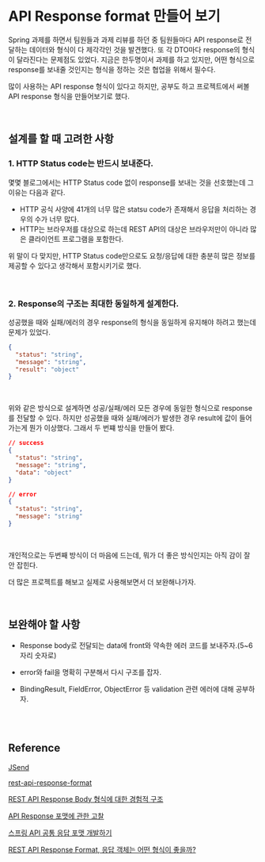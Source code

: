 # API Response format 만들어 보기

Spring 과제를 하면서 팀원들과 과제 리뷰를 하던 중 팀원들마다 API response로 전달하는 데이터와 형식이 다 제각각인 것을 발견했다. 또 각 DTO마다 response의 형식이 달라진다는 문제점도 있었다. 지금은 한두명이서 과제를 하고 있지만, 어떤 형식으로 response를 보내줄 것인지는 형식을 정하는 것은 협업을 위해서 필수다.

많이 사용하는 API response 형식이 있다고 하지만, 공부도 하고 프로젝트에서 써볼 API response 형식을 만들어보기로 했다.

<br/>

## 설계를 할 때 고려한 사항

### 1. HTTP Status code는 반드시 보내준다.
    
몇몇 블로그에서는 HTTP Status code 없이 response를 보내는 것을 선호했는데 그 이유는 다음과 같다. 

   * HTTP 공식 사양에 41개의 너무 많은 statsu code가 존재해서 응답을 처리하는 경우의 수가 너무 많다.
   * HTTP는 브라우저를 대상으로 하는데 REST API의 대상은 브라우저만이 아니라 많은 클라이언트 프로그램을 포함한다.

위 말이 다 맞지만, HTTP Status code만으로도 요청/응답에 대한 충분히 많은 정보를 제공할 수 있다고 생각해서 포함시키기로 했다. 

<br/>

### 2. Response의 구조는 최대한 동일하게 설계한다.

성공했을 때와 실패/에러의 경우 response의 형식을 동일하게 유지해야 하려고 했는데 문제가 있었다.

```json
{
  "status": "string",
  "message": "string",
  "result": "object"
}
```

<br/>

위와 같은 방식으로 설계하면 성공/실패/에러 모든 경우에 동일한 형식으로 response를 전달할 수 있다. 하지만 성공했을 때와 실패/에러가 발생한 경우 result에 값이 들어가는게 뭔가 이상했다. 그래서 두 번쨰 방식을 만들어 봤다.

```json
// success
{
  "status": "string",
  "message": "string",
  "data": "object"
}

// error
{
  "status": "string",
  "message": "string"
}
```

<br/>

개인적으로는 두번째 방식이 더 마음에 드는데, 뭐가 더 좋은 방식인지는 아직 감이 잘 안 잡힌다.

더 많은 프로젝트를 해보고 실제로 사용해보면서 더 보완해나가자.

<br/>

## 보완해야 할 사항

- Response body로 전달되는 data에 front와 약속한 에러 코드를 보내주자.(5~6자리 숫자로)

- error와 fail을 명확히 구분해서 다시 구조를 잡자.

- BindingResult, FieldError, ObjectError 등 validation 관련 에러에 대해 공부하자.

<br/>
<br/>

## Reference

[JSend](https://github.com/omniti-labs/jsend)

[rest-api-response-format](https://github.com/cryptlex/rest-api-response-format)

[REST API Response Body 형식에 대한 경험적 구조](https://blog.storyg.co/rest-api-response-body-best-pratics)

[API Response 포맷에 관한 고찰](https://blog.lyunho.kim/api-response)

[스프링 API 공통 응답 포맷 개발하기](https://velog.io/@qotndus43/%EC%8A%A4%ED%94%84%EB%A7%81-API-%EA%B3%B5%ED%86%B5-%EC%9D%91%EB%8B%B5-%ED%8F%AC%EB%A7%B7-%EA%B0%9C%EB%B0%9C%ED%95%98%EA%B8%B0)

[REST API Response Format, 응답 객체는 어떤 형식이 좋을까?](https://wildeveloperetrain.tistory.com/240)